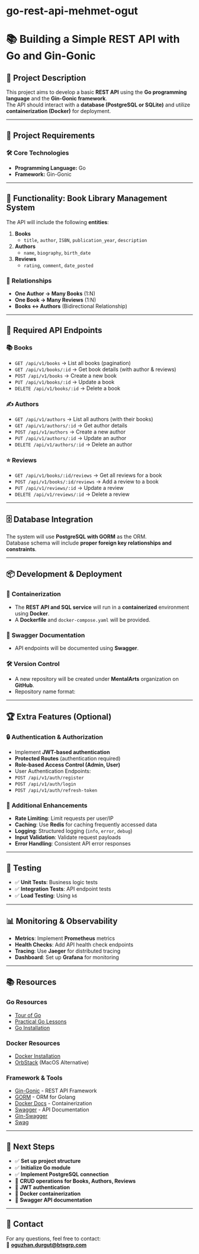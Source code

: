 # go-rest-api-mehmet-ogut

# 📚 Building a Simple REST API with Go and Gin-Gonic

## 📌 Project Description

This project aims to develop a basic **REST API** using the **Go programming language** and the **Gin-Gonic framework**.  
The API should interact with a **database (PostgreSQL or SQLite)** and utilize **containerization (Docker)** for deployment.

---

## 🔧 **Project Requirements**

### 🛠 Core Technologies

- **Programming Language:** Go
- **Framework:** Gin-Gonic

---

## 📌 **Functionality: Book Library Management System**

The API will include the following **entities**:

1. **Books**
   - `title`, `author`, `ISBN`, `publication_year`, `description`
2. **Authors**
   - `name`, `biography`, `birth_date`
3. **Reviews**
   - `rating`, `comment`, `date_posted`

### 🔗 **Relationships**

- **One Author → Many Books** (1:N)
- **One Book → Many Reviews** (1:N)
- **Books ↔ Authors** (Bidirectional Relationship)

---

## 🚀 **Required API Endpoints**

### 📚 **Books**

- `GET /api/v1/books` → List all books (pagination)
- `GET /api/v1/books/:id` → Get book details (with author & reviews)
- `POST /api/v1/books` → Create a new book
- `PUT /api/v1/books/:id` → Update a book
- `DELETE /api/v1/books/:id` → Delete a book

### ✍ **Authors**

- `GET /api/v1/authors` → List all authors (with their books)
- `GET /api/v1/authors/:id` → Get author details
- `POST /api/v1/authors` → Create a new author
- `PUT /api/v1/authors/:id` → Update an author
- `DELETE /api/v1/authors/:id` → Delete an author

### ⭐ **Reviews**

- `GET /api/v1/books/:id/reviews` → Get all reviews for a book
- `POST /api/v1/books/:id/reviews` → Add a review to a book
- `PUT /api/v1/reviews/:id` → Update a review
- `DELETE /api/v1/reviews/:id` → Delete a review

---

## 🗄 **Database Integration**

The system will use **PostgreSQL with GORM** as the ORM.  
Database schema will include **proper foreign key relationships and constraints**.

---

## 📦 **Development & Deployment**

### 🐳 **Containerization**

- The **REST API and SQL service** will run in a **containerized** environment using **Docker**.
- A **Dockerfile** and `docker-compose.yaml` will be provided.

### 📖 **Swagger Documentation**

- API endpoints will be documented using **Swagger**.

### 🛠 **Version Control**

- A new repository will be created under **MentalArts** organization on **GitHub**.
- Repository name format:

---

## 🏆 **Extra Features (Optional)**

### 🔒 **Authentication & Authorization**

- Implement **JWT-based authentication**
- **Protected Routes** (authentication required)
- **Role-based Access Control (Admin, User)**
- User Authentication Endpoints:
- `POST /api/v1/auth/register`
- `POST /api/v1/auth/login`
- `POST /api/v1/auth/refresh-token`

### 🚀 **Additional Enhancements**

- **Rate Limiting**: Limit requests per user/IP
- **Caching**: Use **Redis** for caching frequently accessed data
- **Logging**: Structured logging (`info`, `error`, `debug`)
- **Input Validation**: Validate request payloads
- **Error Handling**: Consistent API error responses

---

## 🧪 **Testing**

- ✅ **Unit Tests**: Business logic tests
- ✅ **Integration Tests**: API endpoint tests
- ✅ **Load Testing**: Using `k6`

---

## 📊 **Monitoring & Observability**

- **Metrics**: Implement **Prometheus** metrics
- **Health Checks**: Add API health check endpoints
- **Tracing**: Use **Jaeger** for distributed tracing
- **Dashboard**: Set up **Grafana** for monitoring

---

## 📚 **Resources**

### **Go Resources**

- [Tour of Go](https://tour.golang.org/)
- [Practical Go Lessons](https://www.practical-go-lessons.com/)
- [Go Installation](https://golang.org/doc/install)

### **Docker Resources**

- [Docker Installation](https://docs.docker.com/get-docker/)
- [OrbStack](https://orbstack.dev/) (MacOS Alternative)

### **Framework & Tools**

- [Gin-Gonic](https://gin-gonic.com/) - REST API Framework
- [GORM](https://gorm.io/) - ORM for Golang
- [Docker Docs](https://docs.docker.com/) - Containerization
- [Swagger](https://swagger.io/) - API Documentation
- [Gin-Swagger](https://github.com/swaggo/gin-swagger)
- [Swag](https://github.com/swaggo/swag)

---

## 🎯 **Next Steps**

- ✅ **Set up project structure**
- ✅ **Initialize Go module**
- ✅ **Implement PostgreSQL connection**
- 🔲 **CRUD operations for Books, Authors, Reviews**
- 🔲 **JWT authentication**
- 🔲 **Docker containerization**
- 🔲 **Swagger API documentation**

---

## 📩 **Contact**

For any questions, feel free to contact:  
📧 **oguzhan.durgut@btsgrp.com**
